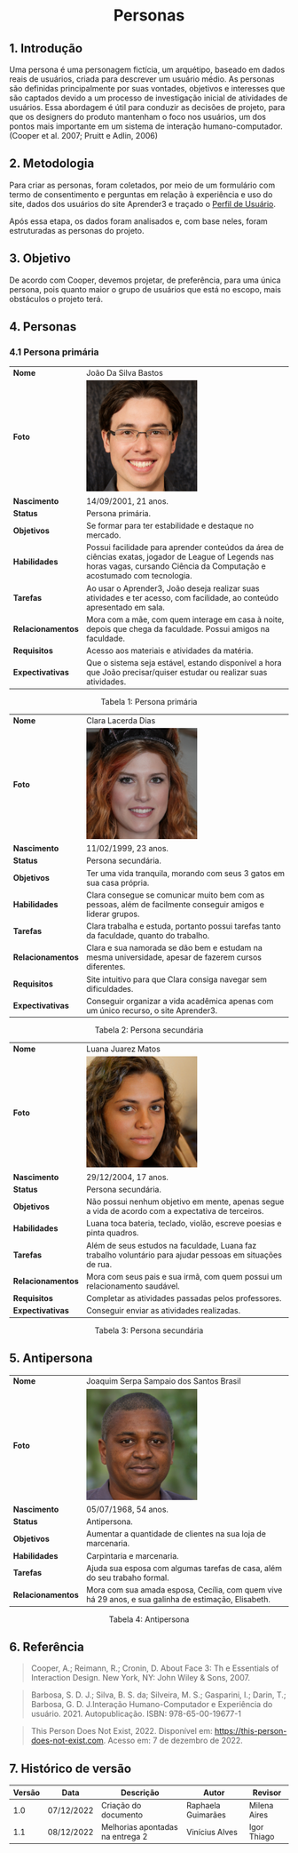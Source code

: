 # <center>Personas

## 1. Introdução
  Uma persona é uma personagem fictícia, um arquétipo, baseado em dados reais de usuários, criada para descrever um usuário médio. As personas são definidas principalmente por suas vontades, objetivos e interesses que são captados devido a um processo de investigação inicial de atividades de usuários. Essa abordagem é útil para conduzir as decisões de projeto, para que os designers do produto mantenham o foco nos usuários, um dos pontos mais importante em um sistema de interação humano-computador. (Cooper et al. 2007; Pruitt e Adlin, 2006)
  
## 2. Metodologia
  Para criar as personas, foram coletados, por meio de um formulário com termo de consentimento e perguntas em relação à experiência e uso do site, dados dos usuários do site Aprender3 e traçado o [Perfil de Usuário](https://github.com/Interacao-Humano-Computador/2022.2-Aprender3/blob/main/docs/Analise%20de%20requisitos/perfil_do_usuario.md).
  
  Após essa etapa, os dados foram analisados e, com base neles, foram estruturadas as personas do projeto.
  
## 3. Objetivo
  De acordo com Cooper, devemos projetar, de preferência, para uma única persona, pois quanto maior o grupo de usuários que está no escopo, mais obstáculos o projeto terá. 

  
## 4. Personas
  
### 4.1 Persona primária

|     |                                                                                   |               
|:--- | --------------------------------------------------------------------------------- |
|**Nome**| João Da Silva Bastos |
|  **Foto**   | <img width="200px" src="https://github.com/Interacao-Humano-Computador/2022.2-Aprender3/blob/main/docs/images/persona1.png?raw=true"> 
|**Nascimento** | 14/09/2001, 21 anos. |
|**Status** | Persona primária.|
|**Objetivos**| Se formar para ter estabilidade e destaque no mercado.|
|**Habilidades**| Possui facilidade para aprender conteúdos da área de ciências exatas, jogador de League of Legends nas horas vagas, cursando Ciência da Computação e acostumado com tecnologia.
|**Tarefas**| Ao usar o Aprender3, João deseja realizar suas atividades e ter acesso, com facilidade, ao conteúdo apresentado em sala.
|**Relacionamentos**| Mora com a mãe, com quem interage em casa à noite, depois que chega da faculdade. Possui amigos na faculdade.
|**Requisitos**| Acesso aos materiais e atividades da matéria.
|**Expectivativas**| Que o sistema seja estável, estando disponível a hora que João precisar/quiser estudar ou realizar suas atividades.|

<div style="text-align: center">
<p>Tabela 1: Persona primária</p>
</div>

|     |                                                                                   |               
|:--- | --------------------------------------------------------------------------------- |
|**Nome**| Clara Lacerda Dias |
|  **Foto**   | <img width="200px" src="https://github.com/Interacao-Humano-Computador/2022.2-Aprender3/blob/main/docs/images/persona2.png?raw=true">
|**Nascimento** | 11/02/1999, 23 anos. |
|**Status** | Persona secundária.|
|**Objetivos**| Ter uma vida tranquila, morando com seus 3 gatos em sua casa própria.|
|**Habilidades**| Clara consegue se comunicar muito bem com as pessoas, além de facilmente conseguir amigos e liderar grupos.
|**Tarefas**| Clara trabalha e estuda, portanto possui tarefas tanto da faculdade, quanto do trabalho.
|**Relacionamentos**| Clara e sua namorada se dão bem e estudam na mesma universidade, apesar de fazerem cursos diferentes.
|**Requisitos**| Site intuitivo para que Clara consiga navegar sem dificuldades.
|**Expectivativas**| Conseguir organizar a vida acadêmica apenas com um único recurso, o site Aprender3.|

<div style="text-align: center">
<p>Tabela 2: Persona secundária</p>
</div>
  

|     |                                                                                   |               
|:--- | --------------------------------------------------------------------------------- |
|**Nome**| Luana Juarez Matos |
|  **Foto**   | <img width="200px" src="https://github.com/Interacao-Humano-Computador/2022.2-Aprender3/blob/main/docs/images/persona3.png?raw=true">
|**Nascimento** | 29/12/2004, 17 anos. |
|**Status** | Persona secundária.|
|**Objetivos**| Não possui nenhum objetivo em mente, apenas segue a vida de acordo com a expectativa de terceiros.|
|**Habilidades**| Luana toca bateria, teclado, violão, escreve poesias e pinta quadros.
|**Tarefas**| Além de seus estudos na faculdade, Luana faz trabalho voluntário para ajudar pessoas em situações de rua.
|**Relacionamentos**| Mora com seus pais e sua irmã, com quem possui um relacionamento saudável.
|**Requisitos**| Completar as atividades passadas pelos professores.
|**Expectivativas**| Conseguir enviar as atividades realizadas.|

<div style="text-align: center">
<p>Tabela 3: Persona secundária</p>
</div>
  
## 5. Antipersona
|     |                                                                                   |               
|:--- | --------------------------------------------------------------------------------- |
|**Nome**| Joaquim Serpa Sampaio dos Santos Brasil |
|  **Foto**   | <img width="200px" src="https://github.com/Interacao-Humano-Computador/2022.2-Aprender3/blob/main/docs/images/antipersona.png?raw=true">
|**Nascimento** | 05/07/1968, 54 anos. |
|**Status** | Antipersona.|
|**Objetivos**| Aumentar a quantidade de clientes na sua loja de marcenaria.|
|**Habilidades**| Carpintaria e marcenaria.
|**Tarefas**| Ajuda sua esposa com algumas tarefas de casa, além do seu trabaho formal.
|**Relacionamentos**| Mora com sua amada esposa, Cecília, com quem vive há 29 anos, e sua galinha de estimação, Elisabeth.

<div style="text-align: center">
<p>Tabela 4: Antipersona</p>
</div>
    
## 6. Referência

> Cooper, A.; Reimann, R.; Cronin, D. About Face 3: Th e Essentials of Interaction Design. New York, NY: John Wiley & Sons, 2007.

> Barbosa, S. D. J.; Silva, B. S. da; Silveira, M. S.; Gasparini, I.; Darin, T.; Barbosa, G. D. J.Interação Humano-Computador e Experiência do usuário. 2021. Autopublicação. ISBN: 978-65-00-19677-1

> This Person Does Not Exist, 2022. Disponível em: <https://this-person-does-not-exist.com>. Acesso em: 7 de dezembro de 2022.
  
## 7. Histórico de versão
| Versão | Data       | Descrição             | Autor           | Revisor |
| ------ | ---------- | --------------------- | ------------    |---------|
| 1.0   | 07/12/2022 | Criação do documento  | Raphaela Guimarães | Milena Aires |
| 1.1   | 08/12/2022 | Melhorias apontadas na entrega 2 | Vinícius Alves | Igor Thiago |
